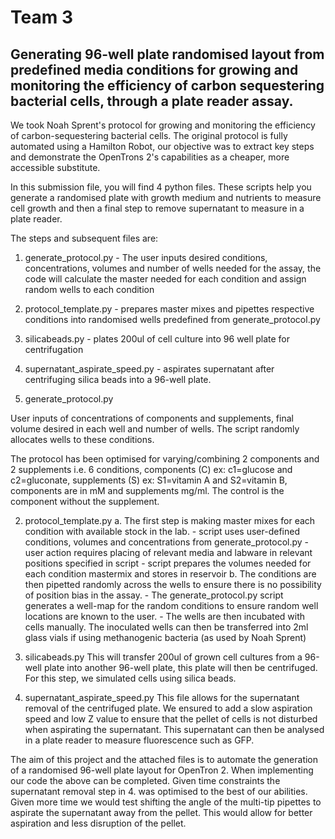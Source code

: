 # Team 3

## Generating 96-well plate randomised layout from predefined media conditions for growing and monitoring the efficiency of carbon sequestering bacterial cells, through a plate reader assay.

We took Noah Sprent's protocol for growing and monitoring the efficiency of carbon-sequestering bacterial cells. The original protocol is fully automated using a Hamilton Robot, our objective was to extract key steps and demonstrate the OpenTrons 2's capabilities as a cheaper, more accessible substitute.

In this submission file, you will find 4 python files. These scripts help you generate a randomised plate with growth medium and nutrients to measure cell growth and then a final step to remove supernatant to measure in a plate reader.

The steps and subsequent files are:

1. generate_protocol.py - The user inputs desired conditions, concentrations, volumes and number of wells needed for the assay, the code will calculate the master needed for each condition and assign random wells to each condition
2. protocol_template.py - prepares master mixes and pipettes respective conditions into randomised wells predefined from generate_protocol.py
3. silicabeads.py - plates 200ul of cell culture into 96 well plate for centrifugation
4. supernatant_aspirate_speed.py - aspirates supernatant after centrifuging silica beads into a 96-well plate.

5. generate_protocol.py

User inputs of concentrations of components and supplements, final volume desired in each well and number of wells. The script randomly allocates wells to these conditions.

The protocol has been optimised for varying/combining 2 components and 2 supplements i.e. 6 conditions, components (C) ex: c1=glucose and c2=gluconate, supplements (S) ex: S1=vitamin A and S2=vitamin B, components are in mM and supplements mg/ml. The control is the component without the supplement.

2. protocol_template.py
   a. The first step is making master mixes for each condition with available stock in the lab. - script uses user-defined conditions, volumes and concentrations from generate_protocol.py - user action requires placing of relevant media and labware in relevant positions specified in script - script prepares the volumes needed for each condition mastermix and stores in reservoir
   b. The conditions are then pipetted randomly across the wells to ensure there is no possibility of position bias in the assay. - The generate_protocol.py script generates a well-map for the random conditions to ensure random well locations are known to the user. - The wells are then incubated with cells manually. The inoculated wells can then be transferred into 2ml glass vials if using methanogenic bacteria (as used by Noah Sprent)

3. silicabeads.py
   This will transfer 200ul of grown cell cultures from a 96-well plate into another 96-well plate, this plate will then be centrifuged. For this step, we simulated cells using silica beads.

4. supernatant_aspirate_speed.py
   This file allows for the supernatant removal of the centrifuged plate. We ensured to add a slow aspiration speed and low Z value to ensure that the pellet of cells is not disturbed when aspirating the supernatant. This supernatant can then be analysed in a plate reader to measure fluorescence such as GFP.

The aim of this project and the attached files is to automate the generation of a randomised 96-well plate layout for OpenTron 2. When implementing our code the above can be completed. Given time constraints the supernatant removal step in 4. was optimised to the best of our abilities. Given more time we would test shifting the angle of the multi-tip pipettes to aspirate the supernatant away from the pellet. This would allow for better aspiration and less disruption of the pellet.
